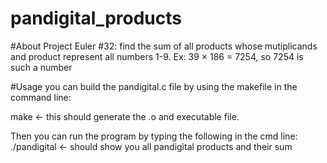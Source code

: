 # pandigital_products

#About
Project Euler #32: find the sum of all products whose mutiplicands and product represent all numbers 1-9. Ex: 39 × 186 = 7254, so 7254 is such a number

#Usage
you can build the pandigital.c file by using the makefile in the command line:

make <- this should generate the .o and executable file.

Then you can run the program by typing the following in the cmd line:
./pandigital <- should show you all pandigital products and their sum
